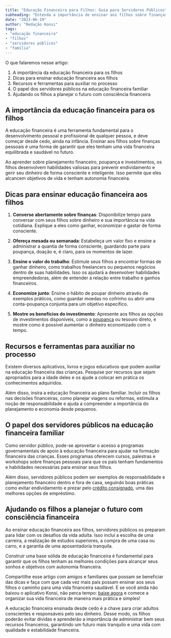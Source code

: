 ```yaml
---
title: "Educação Financeira para Filhos: Guia para Servidores Públicos"
subheading: "Entenda a importância de ensinar aos filhos sobre finanças pessoais e veja dicas para colocar isso em prática na sua família."
date: "2023-06-19"
author: "Redação Konsi"
tags:
- "educação financeira"
- "filhos"
- "servidores públicos"
- "família"
---
```


O que falaremos nesse artigo:

1. A importância da educação financeira para os filhos
2. Dicas para ensinar educação financeira aos filhos
3. Recursos e ferramentas para auxiliar no processo
4. O papel dos servidores públicos na educação financeira familiar
5. Ajudando os filhos a planejar o futuro com consciência financeira

## A importância da educação financeira para os filhos

A educação financeira é uma ferramenta fundamental para o desenvolvimento pessoal e profissional de qualquer pessoa, e deve começar desde cedo, ainda na infância. Ensinar aos filhos sobre finanças pessoais é uma forma de garantir que eles tenham uma vida financeira equilibrada e saudável no futuro.

Ao aprender sobre planejamento financeiro, poupança e investimentos, os filhos desenvolvem habilidades valiosas para prevenir endividamento e gerir seu dinheiro de forma consciente e inteligente. Isso permite que eles alcancem objetivos de vida e tenham autonomia financeira.

## Dicas para ensinar educação financeira aos filhos

1. **Converse abertamente sobre finanças**: Disponibilize tempo para conversar com seus filhos sobre dinheiro e sua importância na vida cotidiana. Explique a eles como ganhar, economizar e gastar de forma consciente.

2. **Ofereça mesada ou semanada**: Estabeleça um valor fixo e ensine a administrar a quantia de forma consciente, guardando parte para poupança, doação e, é claro, para os momentos de lazer.

3. **Ensine o valor do trabalho**: Estimule seus filhos a encontrar formas de ganhar dinheiro, como trabalhos freelancers ou pequenos negócios dentro de suas habilidades. Isso os ajudará a desenvolver habilidades empreendedoras, além de entender a relação entre trabalho e ganhos financeiros.

4. **Economize junto**: Ensine o hábito de poupar dinheiro através de exemplos práticos, como guardar moedas no cofrinho ou abrir uma conta-poupança conjunta para um objetivo específico.

5. **Mostre os benefícios do investimento**: Apresente aos filhos as opções de investimentos disponíveis, como a [poupança](https://konsi.com.br/postagens/investimento-para-servidores-publicos-conhecendo-as-melhores-opes) ou tesouro direto, e mostre como é possível aumentar o dinheiro economizado com o tempo.

## Recursos e ferramentas para auxiliar no processo

Existem diversos aplicativos, livros e jogos educativos que podem auxiliar na educação financeira das crianças. Pesquise por recursos que sejam apropriados para a idade deles e os ajude a colocar em prática os conhecimentos adquiridos.

Além disso, insira a educação financeira ao plano familiar. Incluir os filhos nas decisões financeiras, como planejar viagens ou reformas, estimula a noção de responsabilidade e ajuda a compreender a importância do planejamento e economia desde pequenos.

## O papel dos servidores públicos na educação financeira familiar

Como servidor público, pode-se aproveitar o acesso a programas governamentais de apoio à educação financeira para ajudar na formação financeira das crianças. Esses programas oferecem cursos, palestras e workshops sobre finanças pessoais para que os pais tenham fundamentos e habilidades necessárias para ensinar seus filhos.

Além disso, servidores públicos podem ser exemplos de responsabilidade e planejamento financeiro dentro e fora de casa, seguindo boas práticas como evitar endividamento e prezar pelo [crédito consignado](https://konsi.com.br/postagens/5-motivos-para-escolher-o-credito-consignado-publico), uma das melhores opções de empréstimo.

## Ajudando os filhos a planejar o futuro com consciência financeira

Ao ensinar educação financeira aos filhos, servidores públicos os preparam para lidar com os desafios da vida adulta. Isso inclui a escolha de uma carreira, a realização de estudos superiores, a compra de uma casa ou carro, e a garantia de uma aposentadoria tranquila.

Construir uma base sólida de educação financeira é fundamental para garantir que os filhos tenham as melhores condições para alcançar seus sonhos e objetivos com autonomia financeira.

Compartilhe esse artigo com amigos e familiares que possam se beneficiar das dicas e faça com que cada vez mais pais possam ensinar aos seus filhos o caminho para uma vida financeira saudável. E se você ainda não baixou o aplicativo Konsi, não perca tempo: [baixe agora](https://konsi.com.br/app-download) e comece a organizar sua vida financeira de maneira mais prática e simples!

A educação financeira ensinada desde cedo é a chave para criar adultos conscientes e responsáveis pelo seu dinheiro. Desse modo, os filhos poderão evitar dívidas e aprenderão a importância de administrar bem seus recursos financeiros, garantindo um futuro mais tranquilo e uma vida com qualidade e estabilidade financeira.